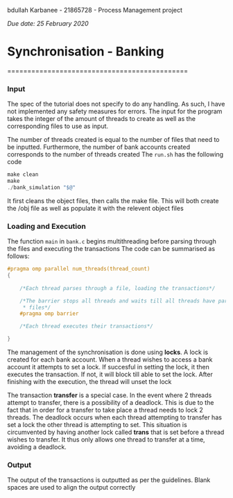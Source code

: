 bdullah Karbanee - 21865728 - Process Management project

*Due date: 25 February 2020*

# Synchronisation - Banking
=============================================

### Input
The spec of the tutorial does not specify to do any handling. As such, I have
not implemented any safety measures for errors. The input for the program takes
the integer of the amount of threads to create as well as the corresponding
files to use as input. 

The number of threads created is equal to the number of
files that need to be inputted. Furthermore, the number of bank accounts created
corresponds to the number of threads created
The `run.sh` has the following code
```c
make clean
make
./bank_simulation "$@"

```
It first cleans the object files, then calls the make file. This will both
create the /obj file as well as populate it with the relevent object files

### Loading and Execution
The function `main` in `bank.c` begins multithreading before parsing through the
files and executing the transactions
The code can be summarised as follows:
```c
#pragma omp parallel num_threads(thread_count)
{
	
	/*Each thread parses through a file, loading the transactions*/

	/*The barrier stops all threads and waits till all threads have parsed their
	 * files*/
	#pragma omp barrier

	/*Each thread executes their transactions*/

}
```

The management of the synchronisation is done using **locks**. A lock is created
for each bank account. When a thread wishes to access a bank account it attempts
to set a lock. If succesful in setting the lock, it then executes the
transaction. If not, it will block till able to set the lock. After finishing
with the execution, the thread will unset the lock

The transaction **transfer** is a special case. In the event where 2 threads
attempt to transfer, there is a possibility of a deadlock. This is due to the
fact that in order for a transfer to take place a thread needs to lock  2
threads. The deadlock occurs when each thread attempting to transfer has set a
lock the other thread is attempting to set. This situation is circumvented by
having another lock called **trans** that is set before a thread wishes to
transfer. It thus only allows one thread to transfer at a time, avoiding a
deadlock.

### Output

The output of the transactions is outputted as per the guidelines. Blank spaces
are used to align the output correctly
